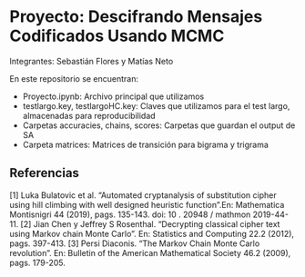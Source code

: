 # Proyecto: Descifrando Mensajes Codificados Usando MCMC

Integrantes: Sebastián Flores y Matías Neto

En este repositorio se encuentran:

* Proyecto.ipynb: Archivo principal que utilizamos
* testlargo.key, testlargoHC.key: Claves que utilizamos para el test largo, almacenadas para reproducibilidad
* Carpetas accuracies, chains, scores: Carpetas que guardan el output de SA
* Carpeta matrices: Matrices de transición para bigrama y trigrama

## Referencias
[1] Luka Bulatovic et al. “Automated cryptanalysis of substitution cipher using hill climbing with well designed heuristic function”.En: Mathematica Montisnigri 44 (2019), pags. 135-143. doi: 10 . 20948 / mathmon 2019-44-11.
[2] Jian Chen y Jeffrey S Rosenthal. “Decrypting classical cipher text using Markov chain Monte Carlo”. En: Statistics and Computing 22.2 (2012), pags. 397-413.
[3] Persi Diaconis. “The Markov Chain Monte Carlo revolution”. En: Bulletin of the American Mathematical Society 46.2 (2009), pags. 179-205.
